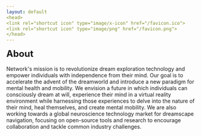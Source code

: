 ```yaml
---
layout: default
<head>
<link rel="shortcut icon" type="image/x-icon" href="/favicon.ico">
<link rel="shortcut icon" type="image/png" href="/favicon.png">
</head>
---
```


<b><font size="5">About</font></b>
<br>
<br>
Network's mission is to revolutionize dream exploration technology and empower individuals with independence from their mind. Our goal is to accelerate the advent of the dreamworld and introduce a new paradigm for mental health and mobility. We envision a future in which individuals can consciously dream at will, experience their mind in a virtual reality environment while harnessing those experiences to delve into the nature of their mind, heal themselves, and create mental mobility. We are also working towards a global neuroscience technology market for dreamscape navigation, focusing on open-source tools and research to encourage collaboration and tackle common industry challenges.
